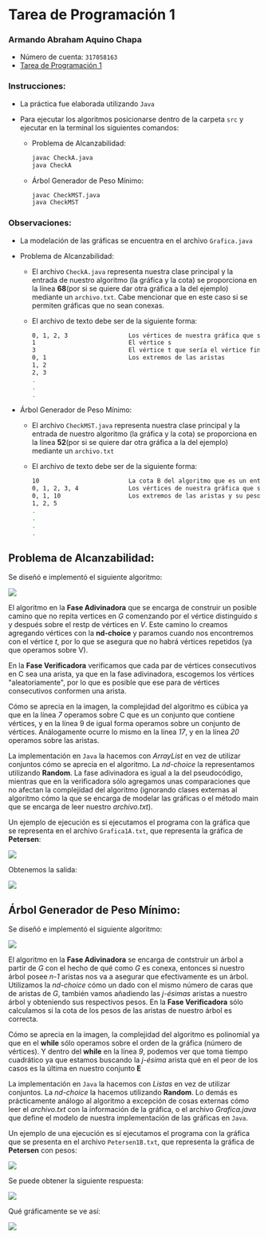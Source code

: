# Tarea de Programación 1

### Armando Abraham Aquino Chapa

- Número de cuenta: `317058163`
- [Tarea de Programación 1][liga-tarea-1]

### Instrucciones:

* La práctica fue elaborada utilizando `Java`

* Para ejecutar los algoritmos posicionarse dentro de la carpeta `src` y ejecutar en la terminal los siguientes comandos:

   - Problema de Alcanzabilidad:
      ```bash
      javac CheckA.java
      java CheckA
      ```

   - Árbol Generador de Peso Mínimo:
      ```bash
      javac CheckMST.java
      java CheckMST
      ```

### Observaciones:

* La modelación de las gráficas se encuentra en el archivo `Grafica.java`

* Problema de Alcanzabilidad:
   - El archivo `CheckA.java` representa nuestra clase principal y la entrada de nuestro algoritmo (la gráfica y la cota) se proporciona en la línea **68**(por si se quiere dar otra gráfica a la del ejemplo) mediante un `archivo.txt`. Cabe mencionar que en este caso si se permiten gráficas que no sean conexas.

   - El archivo de texto debe ser de la siguiente forma:
      
       ```bash
       0, 1, 2, 3                 Los vértices de nuestra gráfica que son números naturales consecutivos separados por coma y espacio
       1                          El vértice s 
       3                          El vértice t que sería el vértice final en el camino
       0, 1                       Los extremos de las aristas 
       1, 2
       2, 3
       .
       .
       .
       ```

* Árbol Generador de Peso Mínimo:
   
   - El archivo `CheckMST.java` representa nuestra clase principal y la entrada de nuestro algoritmo (la gráfica y la cota) se proporciona en la línea **52**(por si se quiere dar otra gráfica a la del ejemplo) mediante un `archivo.txt`

   - El archivo de texto debe ser de la siguiente forma:
      
       ```bash
       10                         La cota B del algoritmo que es un entero positvo
       0, 1, 2, 3, 4              Los vértices de nuestra gráfica que son números naturales consecutivos separados por coma y espacio
       0, 1, 10                   Los extremos de las aristas y su peso separados por una coma y un espcaio
       1, 2, 5
       .
       .
       .
       .
       ```
      

## Problema de Alcanzabilidad:

Se diseñó e implementó el siguiente algoritmo:

![](imgs/AlgoritmoCheckA.png)

El algoritmo en la **Fase Adivinadora** que se encarga de construir un posible camino que no repita vertices en *G* comenzando por el vértice distinguido *s* y después sobre el restp de vértices en *V*. Este camino lo creamos agregando vértices con la **nd-choice** y paramos cuando nos encontremos con el vértice *t*, por lo que se asegura que no habrá vértices repetidos (ya que operamos sobre V). 

En la **Fase  Verificadora** verificamos que cada par de vértices consecutivos en C sea una arista, ya que en la fase adivinadora, escogemos los vértices "aleatoriamente", por lo que es posible que ese para de vértices consecutivos conformen una arista.

Cómo se aprecia en la imagen, la complejidad del algoritmo es cúbica ya que en la línea *7* operamos sobre C que es un conjunto que contiene vértices, y en la línea 9 de igual forma operamos sobre un conjunto de vértices. Análogamente ocurre lo mismo en la línea *17*, y en la línea *20* operamos sobre las aristas.

La implementación en `Java` la hacemos con *ArrayList* en vez de utilizar conjuntos cómo se aprecia en el algoritmo. La *nd-choice* la representamos utilizando **Random**. La fase adivinadora es igual a la del pseudocódigo, mientras que en la verificadora sólo agregamos unas comparaciones que no afectan la complejidad del algoritmo (ignorando clases externas al algoritmo cómo la que se encarga de modelar las gráficas o el método main que se encarga de leer nuestro *archivo.txt*). 

Un ejemplo de ejecución es si ejecutamos el programa con la gráfica que se representa en el archivo `Grafica1A.txt`, que representa la gráfica de **Petersen**:

 ![](imgs/Petersen1A.png)

 Obtenemos la salida:

 ![](imgs/Respuesta1A.png)

## Árbol Generador de Peso Mínimo:

Se diseñó e implementó el siguiente algoritmo:

![](imgs/1B_Check-MST.png)

El algoritmo en la **Fase Adivinadora** se encarga de contstruir un árbol a partir de *G* con el hecho de qué como *G* es conexa, entonces si nuestro árbol posee *n-1* aristas nos va a asegurar que efectivamente es un árbol. Utilizamos la *nd-choice* cómo un 
dado con el mismo número de caras que de aristas de *G*, también vamos añadiendo las  *j-ésimas* aristas a nuestro árbol y obteniendo sus respectivos pesos. En la **Fase Verificadora** sólo calculamos si la cota de los pesos de las aristas de nuestro árbol es correcta.

Cómo se aprecia en la imagen, la complejidad del algoritmo es polinomial ya que en el **while** sólo operamos sobre el orden de la gráfica (número de vértices). Y dentro del **while** en la línea *9*, podemos ver que toma tiempo cuadrático ya que estamos buscando  la *j-ésima* arista qué en el peor de los casos es la última en nuestro conjunto **E**

La implementación en `Java` la hacemos con *Listas* en vez de utilizar conjuntos. La *nd-choice* la hacemos utilizando **Random**. Lo demás es prácticamente análogo al algoritmo a excepción de cosas externas cómo leer el *archivo.txt* con la información de la gráfica, o el archivo *Grafica.java* que define el modelo de nuestra implementación de las gráficas en `Java`.

Un ejemplo de una ejecución es sí ejecutamos el programa con la gráfica que se presenta en el archivo `Petersen1B.txt`, que representa la gráfica de **Petersen** con pesos:

![](imgs/Petersen1B.png)

Se puede obtener la siguiente respuesta:

 ![](imgs/Ejecucion1B.png)

Qué gráficamente se ve así:

![](imgs/Resp1B.png)

[liga-tarea-1]: https://drive.google.com/file/d/15_h4eiy3C7Lm3rZvhgLwII_2mo3zgwoL/view